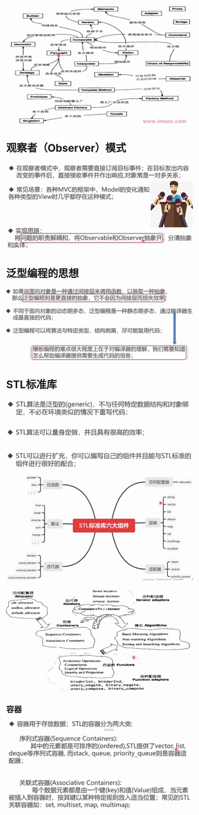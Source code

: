 ![](image/Pasted%20image%2020220921222648.png)

# 观察者（Observer）模式

![](image/Pasted%20image%2020220921223133.png)

# 泛型编程的思想

![](image/Pasted%20image%2020220921232324.png)

# STL标准库

![](image/Pasted%20image%2020220921233329.png)

![](image/Pasted%20image%2020220921232642.png)

![](image/Pasted%20image%2020220922002030.png)

## 容器

![](image/Pasted%20image%2020220922001942.png)